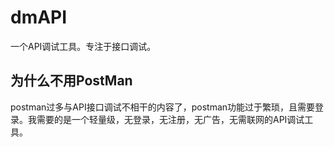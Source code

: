 # dmAPI

一个API调试工具。专注于接口调试。

## 为什么不用PostMan

postman过多与API接口调试不相干的内容了，postman功能过于繁琐，且需要登录。我需要的是一个轻量级，无登录，无注册，无广告，无需联网的API调试工具。
